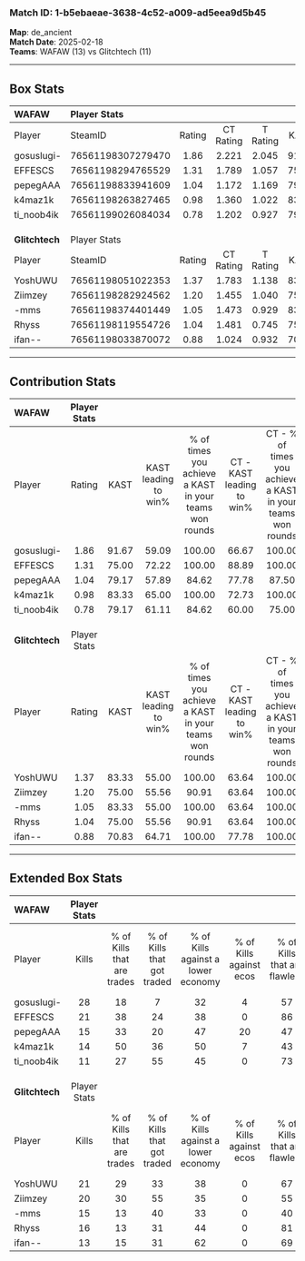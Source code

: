 ### Match ID: 1-b5ebaeae-3638-4c52-a009-ad5eea9d5b45  
**Map**: de_ancient  
**Match Date**: 2025-02-18  
**Teams**: WAFAW (13) vs Glitchtech (11)  

---  

## Box Stats  

| **WAFAW**      | Player Stats      |        |           |          |       |       |       |         |        |      |     |
| :- | :- | :-: | :-: | :-: | :-: | :-: | :-: | :-: | :-: | :-: | :-: |
| Player         | SteamID           | Rating | CT Rating | T Rating | KAST  |  ADR  | Kills | Assists | Deaths | K/D  | HS% |
| gosuslugi-     | 76561198307279470 |  1.86  |   2.221   |  2.045   | 91.67 | 122.8 |  28   |    5    |   13   | 2.15 | 71  |
| EFFESCS        | 76561198294765529 |  1.31  |   1.789   |  1.057   | 75.00 | 91.0  |  21   |    8    |   17   | 1.24 | 57  |
| pepegAAA       | 76561198833941609 |  1.04  |   1.172   |  1.169   | 79.17 | 72.0  |  15   |    6    |   18   | 0.83 | 66  |
| k4maz1k        | 76561198263827465 |  0.98  |   1.360   |  1.022   | 83.33 | 59.5  |  14   |    3    |   18   | 0.78 | 85  |
| ti_noob4ik     | 76561199026084034 |  0.78  |   1.202   |  0.927   | 79.17 | 60.8  |  11   |    9    |   22   | 0.50 | 72  |
|                |                   |        |           |          |       |       |       |         |        |      |     |
|                |                   |        |           |          |       |       |       |         |        |      |     |
|                |                   |        |           |          |       |       |       |         |        |      |     |
| **Glitchtech** | Player Stats      |        |           |          |       |       |       |         |        |      |     |
| Player         | SteamID           | Rating | CT Rating | T Rating | KAST  |  ADR  | Kills | Assists | Deaths | K/D  | HS% |
| YoshUWU        | 76561198051022353 |  1.37  |   1.783   |  1.138   | 83.33 | 97.0  |  21   |    8    |   18   | 1.17 | 52  |
| Ziimzey        | 76561198282924562 |  1.20  |   1.455   |  1.040   | 75.00 | 78.9  |  20   |    5    |   18   | 1.11 | 45  |
| -mms           | 76561198374401449 |  1.05  |   1.473   |  0.929   | 83.33 | 81.4  |  15   |   10    |   21   | 0.71 | 60  |
| Rhyss          | 76561198119554726 |  1.04  |   1.481   |  0.745   | 75.00 | 65.6  |  16   |    6    |   17   | 0.94 | 50  |
| ifan--         | 76561198033870072 |  0.88  |   1.024   |  0.932   | 70.83 | 66.2  |  13   |    6    |   18   | 0.72 | 38  |
---  

## Contribution Stats  

| **WAFAW**      | Player Stats |       |                      |                                                        |                           |                                                             |                          |                                                            |
| :- | :-: | :-: | :-: | :-: | :-: | :-: | :-: | :-: |
| Player         |    Rating    | KAST  | KAST leading to win% | % of times you achieve a KAST in your teams won rounds | CT - KAST leading to win% | CT - % of times you achieve a KAST in your teams won rounds | T - KAST leading to win% | T - % of times you achieve a KAST in your teams won rounds |
| gosuslugi-     |     1.86     | 91.67 |        59.09         |                         100.00                         |           66.67           |                           100.00                            |          50.00           |                           100.00                           |
| EFFESCS        |     1.31     | 75.00 |        72.22         |                         100.00                         |           88.89           |                           100.00                            |          55.56           |                           100.00                           |
| pepegAAA       |     1.04     | 79.17 |        57.89         |                         84.62                          |           77.78           |                            87.50                            |          40.00           |                           80.00                            |
| k4maz1k        |     0.98     | 83.33 |        65.00         |                         100.00                         |           72.73           |                           100.00                            |          55.56           |                           100.00                           |
| ti_noob4ik     |     0.78     | 79.17 |        61.11         |                         84.62                          |           60.00           |                            75.00                            |          62.50           |                           100.00                           |
|                |              |       |                      |                                                        |                           |                                                             |                          |                                                            |
|                |              |       |                      |                                                        |                           |                                                             |                          |                                                            |
|                |              |       |                      |                                                        |                           |                                                             |                          |                                                            |
| **Glitchtech** | Player Stats |       |                      |                                                        |                           |                                                             |                          |                                                            |
| Player         |    Rating    | KAST  | KAST leading to win% | % of times you achieve a KAST in your teams won rounds | CT - KAST leading to win% | CT - % of times you achieve a KAST in your teams won rounds | T - KAST leading to win% | T - % of times you achieve a KAST in your teams won rounds |
| YoshUWU        |     1.37     | 83.33 |        55.00         |                         100.00                         |           63.64           |                           100.00                            |          44.44           |                           100.00                           |
| Ziimzey        |     1.20     | 75.00 |        55.56         |                         90.91                          |           63.64           |                           100.00                            |          42.86           |                           75.00                            |
| -mms           |     1.05     | 83.33 |        55.00         |                         100.00                         |           63.64           |                           100.00                            |          44.44           |                           100.00                           |
| Rhyss          |     1.04     | 75.00 |        55.56         |                         90.91                          |           63.64           |                           100.00                            |          42.86           |                           75.00                            |
| ifan--         |     0.88     | 70.83 |        64.71         |                         100.00                         |           77.78           |                           100.00                            |          50.00           |                           100.00                           |
---  

## Extended Box Stats  

| **WAFAW**      | Player Stats |                            |                            |                                    |                         |                              |                                 |        |                             |                                     |                          |                               |                            |
| :- | :-: | :-: | :-: | :-: | :-: | :-: | :-: | :-: | :-: | :-: | :-: | :-: | :-: |
| Player         |    Kills     | % of Kills that are trades | % of Kills that got traded | % of Kills against a lower economy | % of Kills against ecos | % of Kills that are flawless | % of Kills that are close duels | Deaths | % of Deaths that get traded | % of Deaths against a lower economy | % of Deaths against ecos | % of Deaths that are flawless | % of Deaths that are close |
| gosuslugi-     |      28      |             18             |             7              |                 32                 |            4            |              57              |               11                |   13   |             31              |                 38                  |            0             |              62               |             15             |
| EFFESCS        |      21      |             38             |             24             |                 38                 |            0            |              86              |                0                |   17   |             29              |                 35                  |            6             |              41               |             0              |
| pepegAAA       |      15      |             33             |             20             |                 47                 |           20            |              47              |                7                |   18   |             33              |                 33                  |            0             |              61               |             6              |
| k4maz1k        |      14      |             50             |             36             |                 50                 |            7            |              43              |                0                |   18   |             50              |                 33                  |            6             |              72               |             0              |
| ti_noob4ik     |      11      |             27             |             55             |                 45                 |            0            |              73              |                0                |   22   |             45              |                 27                  |            5             |              73               |             9              |
|                |              |                            |                            |                                    |                         |                              |                                 |        |                             |                                     |                          |                               |                            |
|                |              |                            |                            |                                    |                         |                              |                                 |        |                             |                                     |                          |                               |                            |
|                |              |                            |                            |                                    |                         |                              |                                 |        |                             |                                     |                          |                               |                            |
| **Glitchtech** | Player Stats |                            |                            |                                    |                         |                              |                                 |        |                             |                                     |                          |                               |                            |
| Player         |    Kills     | % of Kills that are trades | % of Kills that got traded | % of Kills against a lower economy | % of Kills against ecos | % of Kills that are flawless | % of Kills that are close duels | Deaths | % of Deaths that get traded | % of Deaths against a lower economy | % of Deaths against ecos | % of Deaths that are flawless | % of Deaths that are close |
| YoshUWU        |      21      |             29             |             33             |                 38                 |            0            |              67              |               10                |   18   |             22              |                 39                  |            0             |              50               |             0              |
| Ziimzey        |      20      |             30             |             55             |                 35                 |            0            |              55              |                5                |   18   |             11              |                 33                  |            0             |              72               |             0              |
| -mms           |      15      |             13             |             40             |                 33                 |            0            |              40              |                0                |   21   |             33              |                 43                  |            0             |              48               |             10             |
| Rhyss          |      16      |             13             |             31             |                 44                 |            0            |              81              |               13                |   17   |             18              |                 41                  |            0             |              59               |             6              |
| ifan--         |      13      |             15             |             31             |                 62                 |            0            |              69              |                0                |   18   |             22              |                 33                  |            0             |              61               |             6              |
